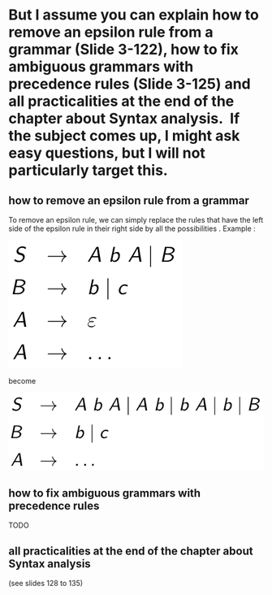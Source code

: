 # But I assume you can explain how to remove an epsilon rule from a grammar (Slide 3-122), how to fix ambiguous grammars with precedence rules (Slide 3-125) and all practicalities at the end of the chapter about Syntax analysis.  If the subject comes up, I might ask easy questions, but I will not particularly target this.

## how to remove an epsilon rule from a grammar

To remove an epsilon rule, we can simply replace the rules that have the left side of the epsilon rule in their right side by all the possibilities . Example :

![](attachments/Pasted%20image%2020240524153127.png)

become

![](attachments/Pasted%20image%2020240524153141.png)

## how to fix ambiguous grammars with precedence rules

TODO

## all practicalities at the end of the chapter about Syntax analysis

(see slides 128 to 135)
